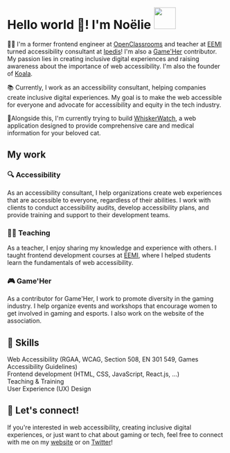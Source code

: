 # Hello world 👋! I'm Noëlie <img src="https://media.giphy.com/media/mGcNjsfWAjY5AEZNw6/giphy.gif" alt="" width="50">

👩‍💻 I'm a former frontend engineer at [OpenClassrooms](https://openclassrooms.com/en) and teacher at [EEMI](https://www.eemi.com/) turned accessibility consultant at [Ipedis](https://www.ipedis.com/)! I'm also a [Game'Her](https://gameher.fr/) contributor. My passion lies in creating inclusive digital experiences and raising awareness about the importance of web accessibility.
I'm also the founder of [Koala](https://meetkoala.netlify.app/en).

📚 Currently, I work as an accessibility consultant, helping companies create inclusive digital experiences. My goal is to make the web accessible for everyone and advocate for accessibility and equity in the tech industry.

📄Alongside this, I'm currently trying to build [WhiskerWatch](https://github.com/Noelierx/WhiskerWatch), a web application designed to provide comprehensive care and medical information for your beloved cat.

## My work

### 🔍 Accessibility
As an accessibility consultant, I help organizations create web experiences that are accessible to everyone, regardless of their abilities. I work with clients to conduct accessibility audits, develop accessibility plans, and provide training and support to their development teams.

### 👨‍🏫 Teaching
As a teacher, I enjoy sharing my knowledge and experience with others. I taught frontend development courses at [EEMI](https://www.eemi.com/), where I helped students learn the fundamentals of web accessibility.

### 🎮 Game'Her 
As a contributor for Game'Her, I work to promote diversity in the gaming industry. I help organize events and workshops that encourage women to get involved in gaming and esports. I also work on the website of the association.

## 🌟 Skills
Web Accessibility (RGAA, WCAG, Section 508, EN 301 549, Games Accessibility Guidelines)    
Frontend development (HTML, CSS, JavaScript, React.js, ...)  
Teaching & Training  
User Experience (UX) Design

## 🤝 Let's connect!
If you're interested in web accessibility, creating inclusive digital experiences, or just want to chat about gaming or tech, feel free to connect with me on my [website](https://bento.me/noelierx) or on [Twitter](https://twitter.com/noelie_roux)!
